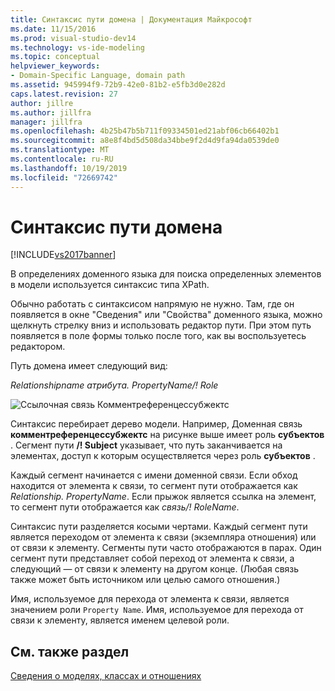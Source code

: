 ```yaml
---
title: Синтаксис пути домена | Документация Майкрософт
ms.date: 11/15/2016
ms.prod: visual-studio-dev14
ms.technology: vs-ide-modeling
ms.topic: conceptual
helpviewer_keywords:
- Domain-Specific Language, domain path
ms.assetid: 945994f9-72b9-42e0-81b2-e5fb3d0e282d
caps.latest.revision: 27
author: jillre
ms.author: jillfra
manager: jillfra
ms.openlocfilehash: 4b25b47b5b711f09334501ed21abf06cb66402b1
ms.sourcegitcommit: a8e8f4bd5d508da34bbe9f2d4d9fa94da0539de0
ms.translationtype: MT
ms.contentlocale: ru-RU
ms.lasthandoff: 10/19/2019
ms.locfileid: "72669742"
---
```

# <a name="domain-path-syntax"></a>Синтаксис пути домена
[!INCLUDE[vs2017banner](../includes/vs2017banner.md)]

В определениях доменного языка для поиска определенных элементов в модели используется синтаксис типа XPath.

 Обычно работать с синтаксисом напрямую не нужно. Там, где он появляется в окне "Сведения" или "Свойства" доменного языка, можно щелкнуть стрелку вниз и использовать редактор пути. При этом путь появляется в поле формы только после того, как вы воспользуетесь редактором.

 Путь домена имеет следующий вид:

 *Relationshipname атрибута. PropertyName/! Role*

 ![Ссылочная связь Комментреференцессубжектс](../modeling/media/dsl-reference.png "dsl_reference")

 Синтаксис перебирает дерево модели. Например, Доменная связь **комментреференцессубжектс** на рисунке выше имеет роль **субъектов** . Сегмент пути **/! Subject** указывает, что путь заканчивается на элементах, доступ к которым осуществляется через роль **субъектов** .

 Каждый сегмент начинается с имени доменной связи. Если обход находится от элемента к связи, то сегмент пути отображается как *Relationship. PropertyName*. Если прыжок является ссылка на элемент, то сегмент пути отображается как *связь/! RoleName*.

 Синтаксис пути разделяется косыми чертами. Каждый сегмент пути является переходом от элемента к связи (экземпляра отношения) или от связи к элементу. Сегменты пути часто отображаются в парах. Один сегмент пути представляет собой переход от элемента к связи, а следующий — от связи к элементу на другом конце. (Любая связь также может быть источником или целью самого отношения.)

 Имя, используемое для перехода от элемента к связи, является значением роли `Property Name`. Имя, используемое для перехода от связи к элементу, является именем целевой роли.

## <a name="see-also"></a>См. также раздел
 [Сведения о моделях, классах и отношениях](../modeling/understanding-models-classes-and-relationships.md)
